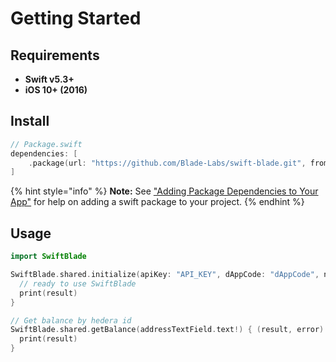 # Getting Started

## Requirements

* **Swift v5.3+**
* **iOS 10+ (2016)**

## Install

```swift
// Package.swift
dependencies: [
    .package(url: "https://github.com/Blade-Labs/swift-blade.git", from: "0.6.6")
]
```

{% hint style="info" %}
**Note:** See ["Adding Package Dependencies to Your App"](https://developer.apple.com/documentation/swift\_packages/adding\_package\_dependencies\_to\_your\_app) for help on adding a swift package to your project.
{% endhint %}

## Usage

```swift
import SwiftBlade

SwiftBlade.shared.initialize(apiKey: "API_KEY", dAppCode: "dAppCode", network: .TESTNET) { (result, error) in
  // ready to use SwiftBlade
  print(result)
}

// Get balance by hedera id
SwiftBlade.shared.getBalance(addressTextField.text!) { (result, error) in
  print(result)
}
```
